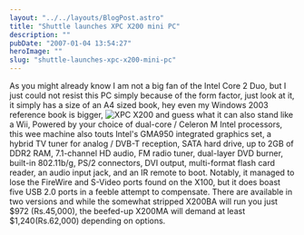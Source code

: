```yaml
---
layout: "../../layouts/BlogPost.astro"
title: "Shuttle launches XPC X200 mini PC"
description: ""
pubDate: "2007-01-04 13:54:27"
heroImage: ""
slug: "shuttle-launches-xpc-x200-mini-pc"
---
```


As you might already know I am not a big fan of the Intel Core 2 Duo, but I just could not resist this PC simply because of the form factor, just look at it, it simply has a size of an A4 sized book, hey even my Windows 2003 reference book is bigger, 
![XPC X200](/content/images/2013/Dec/x200.jpg)
and guess what it can also stand like a Wii, Powered by your choice of dual-core / Celeron M Intel processors, this wee machine also touts Intel's GMA950 integrated graphics set, a hybrid TV tuner for analog / DVB-T reception, SATA hard drive, up to 2GB of DDR2 RAM, 7.1-channel HD audio, FM radio tuner, dual-layer DVD burner, built-in 802.11b/g, PS/2 connectors, DVI output, multi-format flash card reader, an audio input jack, and an IR remote to boot. Notably, it managed to lose the FireWire and S-Video ports found on the X100, but it does boast five USB 2.0 ports in a feeble attempt to compensate. There are available in two versions and while the somewhat stripped X200BA will run you just $972 (Rs.45,000), the beefed-up X200MA will demand at least $1,240(Rs.62,000) depending on options.
